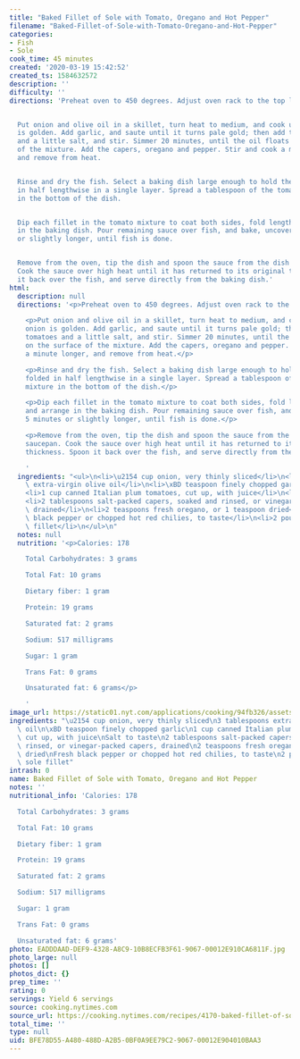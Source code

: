 ```yaml
---
title: "Baked Fillet of Sole with Tomato, Oregano and Hot Pepper"
filename: "Baked-Fillet-of-Sole-with-Tomato-Oregano-and-Hot-Pepper"
categories:
- Fish
- Sole
cook_time: 45 minutes
created: '2020-03-19 15:42:52'
created_ts: 1584632572
description: ''
difficulty: ''
directions: 'Preheat oven to 450 degrees. Adjust oven rack to the top level.


  Put onion and olive oil in a skillet, turn heat to medium, and cook until the onion
  is golden. Add garlic, and saute until it turns pale gold; then add the tomatoes
  and a little salt, and stir. Simmer 20 minutes, until the oil floats on the surface
  of the mixture. Add the capers, oregano and pepper. Stir and cook a minute longer,
  and remove from heat.


  Rinse and dry the fish. Select a baking dish large enough to hold the fillets folded
  in half lengthwise in a single layer. Spread a tablespoon of the tomato mixture
  in the bottom of the dish.


  Dip each fillet in the tomato mixture to coat both sides, fold lengthwise, and arrange
  in the baking dish. Pour remaining sauce over fish, and bake, uncovered, 5 minutes
  or slightly longer, until fish is done.


  Remove from the oven, tip the dish and spoon the sauce from the dish into a saucepan.
  Cook the sauce over high heat until it has returned to its original thickness. Spoon
  it back over the fish, and serve directly from the baking dish.'
html:
  description: null
  directions: '<p>Preheat oven to 450 degrees. Adjust oven rack to the top level.</p>

    <p>Put onion and olive oil in a skillet, turn heat to medium, and cook until the
    onion is golden. Add garlic, and saute until it turns pale gold; then add the
    tomatoes and a little salt, and stir. Simmer 20 minutes, until the oil floats
    on the surface of the mixture. Add the capers, oregano and pepper. Stir and cook
    a minute longer, and remove from heat.</p>

    <p>Rinse and dry the fish. Select a baking dish large enough to hold the fillets
    folded in half lengthwise in a single layer. Spread a tablespoon of the tomato
    mixture in the bottom of the dish.</p>

    <p>Dip each fillet in the tomato mixture to coat both sides, fold lengthwise,
    and arrange in the baking dish. Pour remaining sauce over fish, and bake, uncovered,
    5 minutes or slightly longer, until fish is done.</p>

    <p>Remove from the oven, tip the dish and spoon the sauce from the dish into a
    saucepan. Cook the sauce over high heat until it has returned to its original
    thickness. Spoon it back over the fish, and serve directly from the baking dish.</p>

    '
  ingredients: "<ul>\n<li>\u2154 cup onion, very thinly sliced</li>\n<li>3 tablespoons\
    \ extra-virgin olive oil</li>\n<li>\xBD teaspoon finely chopped garlic</li>\n\
    <li>1 cup canned Italian plum tomatoes, cut up, with juice</li>\n<li>Salt to taste</li>\n\
    <li>2 tablespoons salt-packed capers, soaked and rinsed, or vinegar-packed capers,\
    \ drained</li>\n<li>2 teaspoons fresh oregano, or 1 teaspoon dried</li>\n<li>Fresh\
    \ black pepper or chopped hot red chilies, to taste</li>\n<li>2 pounds gray sole\
    \ fillet</li>\n</ul>\n"
  notes: null
  nutrition: '<p>Calories: 178

    Total Carbohydrates: 3 grams

    Total Fat: 10 grams

    Dietary fiber: 1 gram

    Protein: 19 grams

    Saturated fat: 2 grams

    Sodium: 517 milligrams

    Sugar: 1 gram

    Trans Fat: 0 grams

    Unsaturated fat: 6 grams</p>

    '
image_url: https://static01.nyt.com/applications/cooking/94fb326/assets/NYTCookingLogo.png
ingredients: "\u2154 cup onion, very thinly sliced\n3 tablespoons extra-virgin olive\
  \ oil\n\xBD teaspoon finely chopped garlic\n1 cup canned Italian plum tomatoes,\
  \ cut up, with juice\nSalt to taste\n2 tablespoons salt-packed capers, soaked and\
  \ rinsed, or vinegar-packed capers, drained\n2 teaspoons fresh oregano, or 1 teaspoon\
  \ dried\nFresh black pepper or chopped hot red chilies, to taste\n2 pounds gray\
  \ sole fillet"
intrash: 0
name: Baked Fillet of Sole with Tomato, Oregano and Hot Pepper
notes: ''
nutritional_info: 'Calories: 178

  Total Carbohydrates: 3 grams

  Total Fat: 10 grams

  Dietary fiber: 1 gram

  Protein: 19 grams

  Saturated fat: 2 grams

  Sodium: 517 milligrams

  Sugar: 1 gram

  Trans Fat: 0 grams

  Unsaturated fat: 6 grams'
photo: EADDDAAD-DEF9-4328-A8C9-10B8ECFB3F61-9067-00012E910CA6811F.jpg
photo_large: null
photos: []
photos_dict: {}
prep_time: ''
rating: 0
servings: Yield 6 servings
source: cooking.nytimes.com
source_url: https://cooking.nytimes.com/recipes/4170-baked-fillet-of-sole-with-tomato-oregano-and-hot-pepper?action=click&module=Global%20Search%20Recipe%20Card&pgType=search&rank=25
total_time: ''
type: null
uid: BFE78D55-A480-488D-A2B5-0BF0A9EE79C2-9067-00012E904010BAA3
---
```

